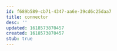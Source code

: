 ```yaml
---
id: f689b589-cb71-4347-aa6e-39cd6c25daa7
title: connector
desc: ''
updated: 1618573870457
created: 1618573870457
stub: true
---
```


